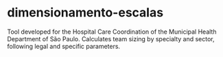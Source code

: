 # dimensionamento-escalas
Tool developed for the Hospital Care Coordination of the Municipal Health Department of São Paulo. Calculates team sizing by specialty and sector, following legal and specific parameters.
